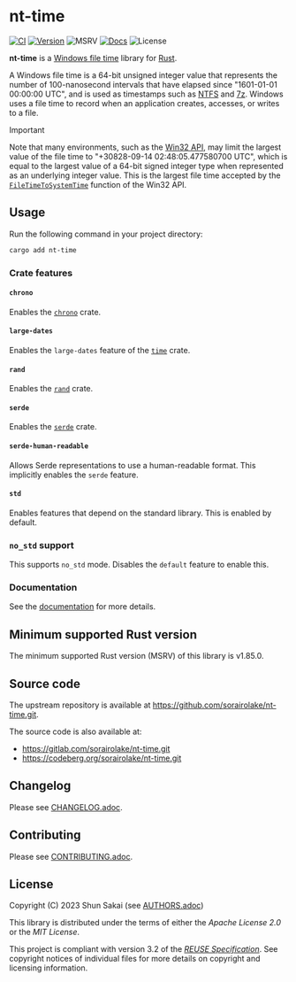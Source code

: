 <!--
SPDX-FileCopyrightText: 2023 Shun Sakai

SPDX-License-Identifier: Apache-2.0 OR MIT
-->

# nt-time

[![CI][ci-badge]][ci-url]
[![Version][version-badge]][version-url]
![MSRV][msrv-badge]
[![Docs][docs-badge]][docs-url]
![License][license-badge]

**nt-time** is a [Windows file time] library for [Rust].

A Windows file time is a 64-bit unsigned integer value that represents the
number of 100-nanosecond intervals that have elapsed since "1601-01-01 00:00:00
UTC", and is used as timestamps such as [NTFS] and [7z]. Windows uses a file
time to record when an application creates, accesses, or writes to a file.

> [!IMPORTANT]
> Note that many environments, such as the [Win32 API], may limit the largest
> value of the file time to "+30828-09-14 02:48:05.477580700 UTC", which is
> equal to the largest value of a 64-bit signed integer type when represented
> as an underlying integer value. This is the largest file time accepted by the
> [`FileTimeToSystemTime`] function of the Win32 API.

## Usage

Run the following command in your project directory:

```sh
cargo add nt-time
```

### Crate features

#### `chrono`

Enables the [`chrono`] crate.

#### `large-dates`

Enables the `large-dates` feature of the [`time`] crate.

#### `rand`

Enables the [`rand`] crate.

#### `serde`

Enables the [`serde`] crate.

#### `serde-human-readable`

Allows Serde representations to use a human-readable format. This implicitly
enables the `serde` feature.

#### `std`

Enables features that depend on the standard library. This is enabled by
default.

### `no_std` support

This supports `no_std` mode. Disables the `default` feature to enable this.

### Documentation

See the [documentation][docs-url] for more details.

## Minimum supported Rust version

The minimum supported Rust version (MSRV) of this library is v1.85.0.

## Source code

The upstream repository is available at
<https://github.com/sorairolake/nt-time.git>.

The source code is also available at:

- <https://gitlab.com/sorairolake/nt-time.git>
- <https://codeberg.org/sorairolake/nt-time.git>

## Changelog

Please see [CHANGELOG.adoc].

## Contributing

Please see [CONTRIBUTING.adoc].

## License

Copyright (C) 2023 Shun Sakai (see [AUTHORS.adoc])

This library is distributed under the terms of either the _Apache License 2.0_
or the _MIT License_.

This project is compliant with version 3.2 of the [_REUSE Specification_]. See
copyright notices of individual files for more details on copyright and
licensing information.

[ci-badge]: https://img.shields.io/github/actions/workflow/status/sorairolake/nt-time/CI.yaml?branch=develop&style=for-the-badge&logo=github&label=CI
[ci-url]: https://github.com/sorairolake/nt-time/actions?query=branch%3Adevelop+workflow%3ACI++
[version-badge]: https://img.shields.io/crates/v/nt-time?style=for-the-badge&logo=rust
[version-url]: https://crates.io/crates/nt-time
[msrv-badge]: https://img.shields.io/crates/msrv/nt-time?style=for-the-badge&logo=rust
[docs-badge]: https://img.shields.io/docsrs/nt-time?style=for-the-badge&logo=docsdotrs&label=Docs.rs
[docs-url]: https://docs.rs/nt-time
[license-badge]: https://img.shields.io/crates/l/nt-time?style=for-the-badge
[Windows file time]: https://docs.microsoft.com/en-us/windows/win32/sysinfo/file-times
[Rust]: https://www.rust-lang.org/
[NTFS]: https://en.wikipedia.org/wiki/NTFS
[7z]: https://www.7-zip.org/7z.html
[Win32 API]: https://learn.microsoft.com/en-us/windows/win32/
[`FileTimeToSystemTime`]: https://learn.microsoft.com/en-us/windows/win32/api/timezoneapi/nf-timezoneapi-filetimetosystemtime
[`time`]: https://crates.io/crates/time
[`chrono`]: https://crates.io/crates/chrono
[`rand`]: https://crates.io/crates/rand
[`serde`]: https://serde.rs/
[CHANGELOG.adoc]: CHANGELOG.adoc
[CONTRIBUTING.adoc]: CONTRIBUTING.adoc
[AUTHORS.adoc]: AUTHORS.adoc
[_REUSE Specification_]: https://reuse.software/spec/
